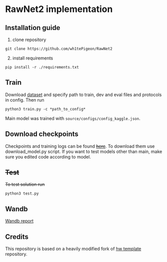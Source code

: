 # RawNet2 implementation

## Installation guide

1) clone repository
```shell
git clone https://github.com/wh1tePigeon/RawNet2
```
2) install requirements
```shell
pip install -r ./requirements.txt
```

## Train 
Download [dataset](https://www.kaggle.com/datasets/awsaf49/asvpoof-2019-dataset) and specify path to train, dev and eval files and protocols in config. Then run 
```shell
python3 train.py -c *path_to_config*
```
Main model was trained with `source/configs/config_kaggle.json`.

## Download checkpoints
Checkpoints and training logs can be found ~~[here](https://drive.google.com/drive/folders/1oMc90dS7YGLoC5Emh5pl-hp2wZKzUdft?usp=sharing)~~. To download them use download_model.py script. If you want to test models other than main, make sure you edited code according to model.


## ~~Test~~
~~To test solution run~~
```shell
python3 test.py
```
## Wandb
[Wandb report](https://wandb.ai/belki/rawnet_project/reports/RawNet2--Vmlldzo2Mjc5MjQ3?accessToken=1eohvrtqb6toopxyeh64kavy168naeftwnkkp42vaiv2dzeh7bj2wyb9j49pmwye)

## Credits

This repository is based on a heavily modified fork
of [hw template](https://github.com/WrathOfGrapes/asr_project_template) repository.


